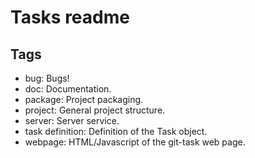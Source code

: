 # Tasks readme

## Tags

- bug: Bugs!
- doc: Documentation.
- package: Project packaging.
- project: General project structure. 
- server: Server service.
- task definition: Definition of the Task object.   
- webpage: HTML/Javascript of the git-task web page.